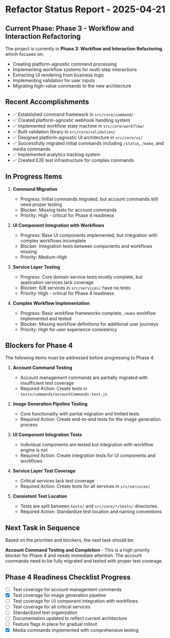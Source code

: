 # Refactor Status Report - 2025-04-21

## Current Phase: Phase 3 - Workflow and Interaction Refactoring

The project is currently in **Phase 3: Workflow and Interaction Refactoring**, which focuses on:
- Creating platform-agnostic command processing
- Implementing workflow systems for multi-step interactions
- Extracting UI rendering from business logic
- Implementing validation for user inputs
- Migrating high-value commands to the new architecture

## Recent Accomplishments

- ✅ Established command framework in `src/core/command/`
- ✅ Created platform-agnostic webhook handling system
- ✅ Implemented workflow state machine in `src/core/workflow/`
- ✅ Built validation library in `src/core/validation/`
- ✅ Designed platform-agnostic UI architecture in `src/core/ui/`
- ✅ Successfully migrated initial commands including `/status`, `/make`, and media commands
- ✅ Implemented analytics tracking system
- ✅ Created E2E test infrastructure for complex commands

## In Progress Items

1. **Command Migration**
   - Progress: Initial commands migrated, but account commands still need proper testing
   - Blocker: Missing tests for account commands
   - Priority: High - critical for Phase 4 readiness

2. **UI Component Integration with Workflows**
   - Progress: Base UI components implemented, but integration with complex workflows incomplete
   - Blocker: Integration tests between components and workflows missing
   - Priority: Medium-High

3. **Service Layer Testing**
   - Progress: Core domain service tests mostly complete, but application services lack coverage
   - Blocker: 6/8 services in `src/services/` have no tests
   - Priority: High - critical for Phase 4 readiness

4. **Complex Workflow Implementation**
   - Progress: Basic workflow frameworks complete, `/make` workflow implemented and tested
   - Blocker: Missing workflow definitions for additional user journeys
   - Priority: High for user experience consistency

## Blockers for Phase 4

The following items must be addressed before progressing to Phase 4:

1. **Account Command Testing**
   - Account management commands are partially migrated with insufficient test coverage
   - Required Action: Create tests in `tests/commands/accountCommands.test.js`

2. **Image Generation Pipeline Testing**
   - Core functionality with partial migration and limited tests
   - Required Action: Create end-to-end tests for the image generation process

3. **UI Component Integration Tests**
   - Individual components are tested but integration with workflow engine is not
   - Required Action: Create integration tests for UI components and workflows

4. **Service Layer Test Coverage**
   - Critical services lack test coverage
   - Required Action: Create tests for all services in `src/services/`

5. **Consistent Test Location**
   - Tests are split between `tests/` and `src/core/*/tests/` directories
   - Required Action: Standardize test location and naming conventions

## Next Task in Sequence

Based on the priorities and blockers, the next task should be:

**Account Command Testing and Completion** - This is a high-priority blocker for Phase 4 and needs immediate attention. The account commands need to be fully migrated and tested with proper test coverage.

## Phase 4 Readiness Checklist Progress

- [ ] Test coverage for account management commands
- [x] Test coverage for image generation pipeline
- [ ] Test coverage for UI component integration with workflows
- [ ] Test coverage for all critical services
- [ ] Standardized test organization
- [ ] Documentation updated to reflect current architecture
- [ ] Feature flags in place for gradual rollout
- [x] Media commands implemented with comprehensive testing 